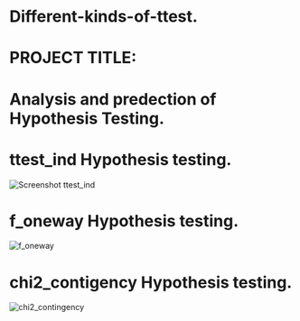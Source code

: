# Different-kinds-of-ttest.
# PROJECT TITLE:
# Analysis and predection of Hypothesis Testing.
# ttest_ind Hypothesis testing.
![Screenshot ttest_ind](https://github.com/swetha6730/Different-kinds-of-ttest./assets/143177936/864171c0-f497-46dc-a505-ccdd889be16c)

# f_oneway Hypothesis testing.
![f_oneway](https://github.com/swetha6730/Different-kinds-of-ttest./assets/143177936/fd455c20-394d-4201-991e-1756b0b92371)

# chi2_contigency Hypothesis testing.
![chi2_contingency](https://github.com/swetha6730/Different-kinds-of-ttest./assets/143177936/e37f8fc7-3e64-4039-87d6-5f0af9e168df)




